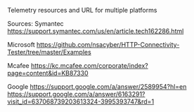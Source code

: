 Telemetry resources and URL for multiple platforms


Sources:
Symantec
https://support.symantec.com/us/en/article.tech162286.html

Microsoft
https://github.com/nsacyber/HTTP-Connectivity-Tester/tree/master/Examples

Mcafee
https://kc.mcafee.com/corporate/index?page=content&id=KB87330

Google
https://support.google.com/a/answer/2589954?hl=en
https://support.google.com/a/answer/6163291?visit_id=637068739203613324-3995393747&rd=1